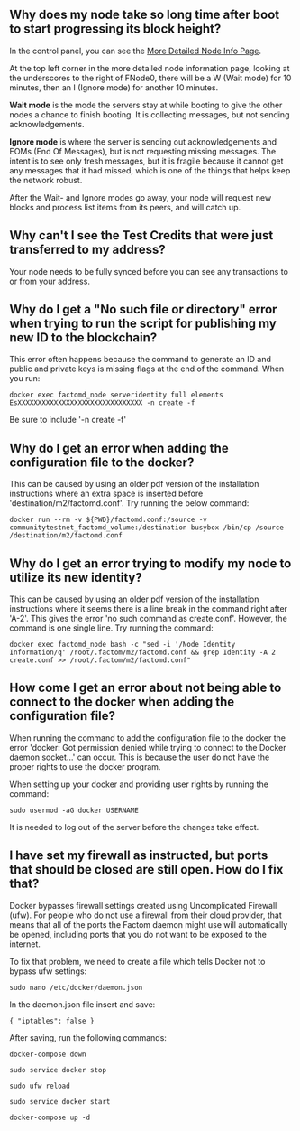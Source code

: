 ## Why does my node take so long time after boot to start progressing its block height?
In the control panel, you can see the [More Detailed Node Info Page](https://docs.factom.com/#more-detailed-node-information-page). 

At the top left corner in the more detailed node information page, looking at the underscores to the right of FNode0, there will be a W (Wait mode) for 10 minutes, then an I (Ignore mode) for another 10 minutes. 

**Wait mode** is the mode the servers stay at while booting to give the other nodes a chance to finish booting. It is collecting messages, but not sending acknowledgements. 

**Ignore mode** is where the server is sending out acknowledgements and EOMs (End Of Messages), but is not requesting missing messages. The intent is to see only fresh messages, but it is fragile because it cannot get any messages that it had missed, which is one of the things that helps keep the network robust.

After the Wait- and Ignore modes go away, your node will request new blocks and process list items from its peers, and will catch up.

## Why can't I see the Test Credits that were just transferred to my address?

Your node needs to be fully synced before you can see any transactions to or from your address.

## Why do I get a "No such file or directory" error when trying to run the script for publishing my new ID to the blockchain?

This error often happens because the command to generate an ID and public and private keys is missing flags at the end of the command. When you run:

`docker exec factomd_node serveridentity full elements EsXXXXXXXXXXXXXXXXXXXXXXXXXXXXXXX -n create -f`

Be sure to include '-n create -f'


## Why do I get an error when adding the configuration file to the docker?

This can be caused by using an older pdf version of the installation instructions where an extra space is inserted before 'destination/m2/factomd.conf'. Try running the below command:

`docker run --rm -v ${PWD}/factomd.conf:/source -v communitytestnet_factomd_volume:/destination busybox /bin/cp /source /destination/m2/factomd.conf`


## Why do I get an error trying to modify my node to utilize its new identity?

This can be caused by using an older pdf version of the installation instructions where it seems there is a line break in the command right after 'A-2'. This gives the error 'no such command as create.conf'. However, the command is one single line. Try running the command:

`docker exec factomd_node bash -c "sed -i '/Node Identity Information/q' /root/.factom/m2/factomd.conf && grep Identity -A 2 create.conf >> /root/.factom/m2/factomd.conf"`


## How come I get an error about not being able to connect to the docker when adding the configuration file?

When running the command to add the configuration file to the docker the error 'docker: Got permission denied while trying to connect to the Docker daemon socket...' can occur. This is because the user do not have the proper rights to use the docker program.

When setting up your docker and providing user rights by running the command:

`sudo usermod -aG docker USERNAME`

It is needed to log out of the server before the changes take effect.


## I have set my firewall as instructed, but ports that should be closed are still open. How do I fix that?

Docker bypasses firewall settings created using Uncomplicated Firewall (ufw). For people who do not use a firewall from their cloud provider, that means that all of the ports the Factom daemon might use will automatically be opened, including ports that you do not want to be exposed to the internet.

To fix that problem, we need to create a file which tells Docker not to bypass ufw settings:

`sudo nano /etc/docker/daemon.json`

In the daemon.json file insert and save:

`{
"iptables": false
}`

After saving, run the following commands:

```
docker-compose down

sudo service docker stop

sudo ufw reload

sudo service docker start

docker-compose up -d
```
